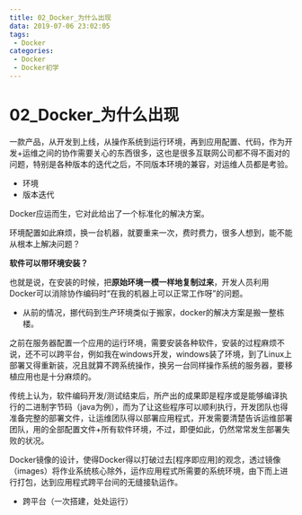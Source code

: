 ```yaml
---
title: 02_Docker_为什么出现
data: 2019-07-06 23:02:05
tags: 
 - Docker
categories:
 - Docker
 - Docker初学
---
```


# 02_Docker_为什么出现

一款产品，从开发到上线，从操作系统到运行环境，再到应用配置、代码，作为开发+运维之间的协作需要关心的东西很多，这也是很多互联网公司都不得不面对的问题，特别是各种版本的迭代之后，不同版本环境的兼容，对运维人员都是考验。

- 环境
- 版本迭代

Docker应运而生，它对此给出了一个标准化的解决方案。

环境配置如此麻烦，换一台机器，就要重来一次，费时费力，很多人想到，能不能从根本上解决问题？

**软件可以带环境安装？**

也就是说，在安装的时候，把**原始环境一模一样地复制过来**，开发人员利用Docker可以消除协作编码时“在我的机器上可以正常工作呀”的问题。

- 从前的情况，挪代码到生产环境类似于搬家，docker的解决方案是搬一整栋楼。



之前在服务器配置一个应用的运行环境，需要安装各种软件，安装的过程麻烦不说，还不可以跨平台，例如我在windows开发，windows装了环境，到了Linux上部署又得重新装，况且就算不跨系统操作，换另一台同样操作系统的服务器，要移植应用也是十分麻烦的。

传统上认为，软件编码开发/测试结束后，所产出的成果即是程序或是能够编译执行的二进制字节码（java为例），而为了让这些程序可以顺利执行，开发团队也得准备完整的部署文件，让运维团队得以部署应用程式，开发需要清楚告诉运维部署团队，用的全部配置文件+所有软件环境，不过，即便如此，仍然常常发生部署失败的状况。

Docker镜像的设计，使得Docker得以打破过去[程序即应用]的观念，透过镜像（images）将作业系统核心除外，运作应用程式所需要的系统环境，由下而上进行打包，达到应用程式跨平台间的无缝接轨运作。

- 跨平台（一次搭建，处处运行）

